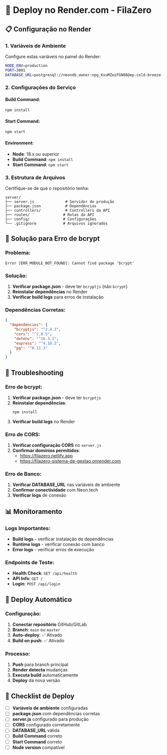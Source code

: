 # 🚀 Deploy no Render.com - FilaZero

## 📋 Configuração no Render

### 1. Variáveis de Ambiente
Configure estas variáveis no painel do Render:

```bash
NODE_ENV=production
PORT=3001
DATABASE_URL=postgresql://neondb_owner:npg_KxuMZeiFGN08@ep-cold-breeze-acd9y85u-pooler.sa-east-1.aws.neon.tech/neondb?sslmode=require&channel_binding=require
```

### 2. Configurações do Serviço

#### **Build Command:**
```bash
npm install
```

#### **Start Command:**
```bash
npm start
```

#### **Environment:**
- **Node**: 18.x ou superior
- **Build Command**: `npm install`
- **Start Command**: `npm start`

### 3. Estrutura de Arquivos
Certifique-se de que o repositório tenha:

```
server/
├── server.js              # Servidor de produção
├── package.json           # Dependências
├── controllers/           # Controllers da API
├── routes/               # Rotas da API
├── config/               # Configurações
└── .gitignore            # Arquivos ignorados
```

## 🔧 Solução para Erro de bcrypt

### Problema:
```
Error [ERR_MODULE_NOT_FOUND]: Cannot find package 'bcrypt'
```

### Solução:
1. **Verificar package.json** - deve ter `bcryptjs` (não `bcrypt`)
2. **Reinstalar dependências** no Render
3. **Verificar build logs** para erros de instalação

### Dependências Corretas:
```json
{
  "dependencies": {
    "bcryptjs": "^2.4.3",
    "cors": "^2.8.5",
    "dotenv": "^16.3.1",
    "express": "^4.18.2",
    "pg": "^8.11.3"
  }
}
```

## 🚨 Troubleshooting

### Erro de bcrypt:
1. **Verificar package.json** - deve ter `bcryptjs`
2. **Reinstalar dependências**:
   ```bash
   npm install
   ```
3. **Verificar build logs** no Render

### Erro de CORS:
1. **Verificar configuração CORS** no `server.js`
2. **Confirmar domínios permitidos**:
   - https://filazero.netlify.app
   - https://filazero-sistema-de-gestao.onrender.com

### Erro de Banco:
1. **Verificar DATABASE_URL** nas variáveis de ambiente
2. **Confirmar conectividade** com Neon.tech
3. **Verificar logs** de conexão

## 📊 Monitoramento

### Logs Importantes:
- **Build logs** - verificar instalação de dependências
- **Runtime logs** - verificar conexão com banco
- **Error logs** - verificar erros de execução

### Endpoints de Teste:
- **Health Check**: `GET /api/health`
- **API Info**: `GET /`
- **Login**: `POST /api/login`

## 🔄 Deploy Automático

### Configuração:
1. **Conectar repositório** GitHub/GitLab
2. **Branch**: `main` ou `master`
3. **Auto-deploy**: ✅ Ativado
4. **Build on push**: ✅ Ativado

### Processo:
1. **Push** para branch principal
2. **Render detecta** mudanças
3. **Executa build** automaticamente
4. **Deploy** da nova versão

## 📝 Checklist de Deploy

- [ ] **Variáveis de ambiente** configuradas
- [ ] **package.json** com dependências corretas
- [ ] **server.js** configurado para produção
- [ ] **CORS** configurado corretamente
- [ ] **DATABASE_URL** válida
- [ ] **Build Command** correto
- [ ] **Start Command** correto
- [ ] **Node version** compatível
